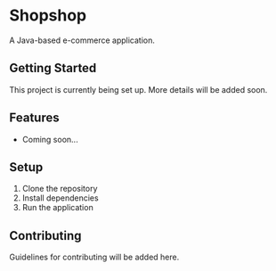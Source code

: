 # Shopshop

A Java-based e-commerce application.

## Getting Started

This project is currently being set up. More details will be added soon.

## Features

- Coming soon...

## Setup

1. Clone the repository
2. Install dependencies
3. Run the application

## Contributing

Guidelines for contributing will be added here.
